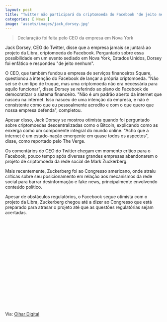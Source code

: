 ```yaml
---
layout: post
title: "Twitter não participará da criptomoeda do Facebook 'de jeito nenhum'"
categories: [ News ]
image: 'assets/images/jack_dorsey.jpg'
---
```


> Declaração foi feita pelo CEO da empresa em Nova York

Jack Dorsey, CEO do Twitter, disse que a empresa jamais se juntará ao projeto da Libra, criptomoeda do Facebook. Perguntado sobre essa possibilidade em um evento sediado em Nova York, Estados Unidos, Dorsey foi enfático e respondeu "de jeito nenhum".

O CEO, que também fundou a empresa de serviços financeiros Square, questionou a intenção do Facebook de lançar a própria criptomoeda. "Não sei se é um tipo de truque, mas uma criptomoeda não era necessária para aquilo funcionar", disse Dorsey se referindo ao plano do Facebook de democratizar o sistema financeiro. "Não é um padrão aberto da internet que nasceu na internet. Isso nasceu de uma intenção da empresa, e não é consistente como que eu pessoalmente acredito e com o que quero que nossa empresa defenda", completou.

<!-- RETANGULO LARGO -->
<script async src="https://pagead2.googlesyndication.com/pagead/js/adsbygoogle.js"></script>
<!-- Informat -->
<ins class="adsbygoogle"
style="display:block"
data-ad-client="ca-pub-2838251107855362"
data-ad-slot="2327980059"
data-ad-format="auto"
data-full-width-responsive="true"></ins>
<script>
(adsbygoogle = window.adsbygoogle || []).push({});
</script>    

Apesar disso, Jack Dorsey se mostrou otimista quando foi perguntado sobre criptomoedas descentralizadas como o Bitcoin, explicando como as enxerga como um componente integral do mundo online. "Acho que a internet é um estado-nação emergente em quase todos os aspectos", disse, como reportado pelo The Verge.

Os comentários do CEO do Twitter chegam em momento crítico para o Facebook, pouco tempo após diversas grandes empresas abandonarem o projeto de criptomoeda da rede social de Mark Zuckerberg.

<!-- RETANGULO LARGO 2 -->
<script async src="//pagead2.googlesyndication.com/pagead/js/adsbygoogle.js"></script>
<ins class="adsbygoogle"
style="display:block; text-align:center;"
data-ad-layout="in-article"
data-ad-format="fluid"
data-ad-client="ca-pub-2838251107855362"
data-ad-slot="8549252987"></ins>
<script>
(adsbygoogle = window.adsbygoogle || []).push({});
</script>

Mais recentemente, Zuckerberg foi ao Congresso americano, onde atraiu críticas sobre seu posicionamento em relação aos mecanismos da rede social para barrar desinformação e fake news, principalmente envolvendo conteúdo político.

Apesar de obstáculos regulatórios, o Facebook segue otimista com o projeto da Libra, Zuckerberg chegou até a dizer ao Congresso que está preparado para atrasar o projeto até que as questões regulatórias sejam acertadas.

<!-- QUADRADO -->
<script async src="//pagead2.googlesyndication.com/pagead/js/adsbygoogle.js"></script>
<ins class="adsbygoogle"
style="display:inline-block;width:336px;height:280px"
data-ad-client="ca-pub-2838251107855362"
data-ad-slot="5351066970"></ins>
<script>
(adsbygoogle = window.adsbygoogle || []).push({});
</script>

Via: [Olhar Digital](https://olhardigital.com.br/noticia/twitter-nao-participara-da-criptomoeda-do-facebook-de-jeito-nenhum/92065)
